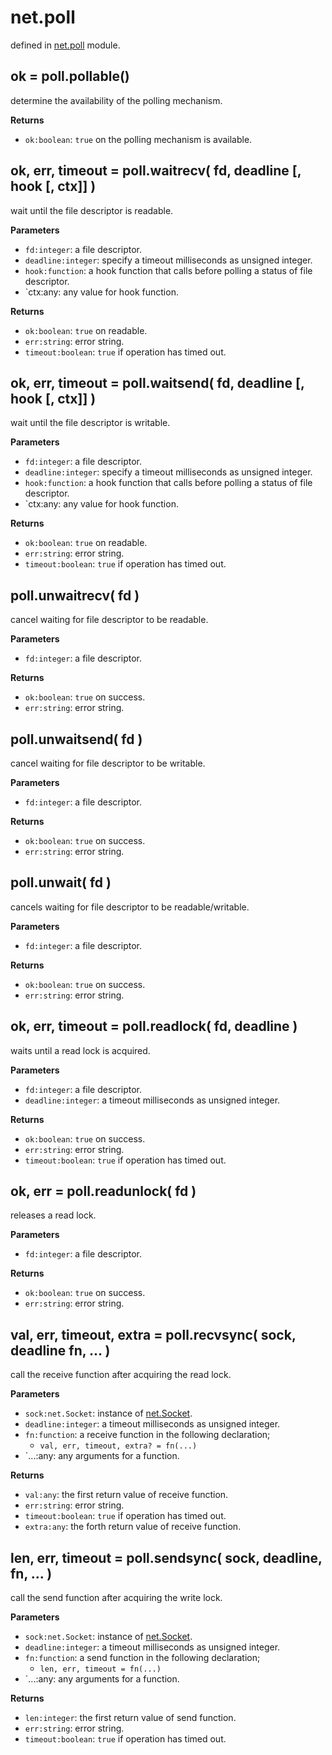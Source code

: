 # net.poll

defined in [net.poll](../lib/poll.lua) module.


## ok = poll.pollable()

determine the availability of the polling mechanism.

**Returns**

- `ok:boolean`: `true` on the polling mechanism is available.


## ok, err, timeout = poll.waitrecv( fd, deadline [, hook [, ctx]] )

wait until the file descriptor is readable.

**Parameters**

- `fd:integer`: a file descriptor.
- `deadline:integer`: specify a timeout milliseconds as unsigned integer.
- `hook:function`: a hook function that calls before polling a status of file descriptor.
- `ctx:any: any value for hook function.

**Returns**

- `ok:boolean`: `true` on readable.
- `err:string`: error string.
- `timeout:boolean`: `true` if operation has timed out.


## ok, err, timeout = poll.waitsend( fd, deadline [, hook [, ctx]] )

wait until the file descriptor is writable.

**Parameters**

- `fd:integer`: a file descriptor.
- `deadline:integer`: specify a timeout milliseconds as unsigned integer.
- `hook:function`: a hook function that calls before polling a status of file descriptor.
- `ctx:any: any value for hook function.

**Returns**

- `ok:boolean`: `true` on readable.
- `err:string`: error string.
- `timeout:boolean`: `true` if operation has timed out.


## poll.unwaitrecv( fd )

cancel waiting for file descriptor to be readable.

**Parameters**

- `fd:integer`: a file descriptor.

**Returns**

- `ok:boolean`: `true` on success.
- `err:string`: error string.


## poll.unwaitsend( fd )

cancel waiting for file descriptor to be writable.


**Parameters**

- `fd:integer`: a file descriptor.

**Returns**

- `ok:boolean`: `true` on success.
- `err:string`: error string.


## poll.unwait( fd )

cancels waiting for file descriptor to be readable/writable.

**Parameters**

- `fd:integer`: a file descriptor.

**Returns**

- `ok:boolean`: `true` on success.
- `err:string`: error string.


## ok, err, timeout = poll.readlock( fd, deadline )

waits until a read lock is acquired.

**Parameters**

- `fd:integer`: a file descriptor.
- `deadline:integer`: a timeout milliseconds as unsigned integer.

**Returns**

- `ok:boolean`: `true` on success.
- `err:string`: error string.
- `timeout:boolean`: `true` if operation has timed out.


## ok, err = poll.readunlock( fd )

releases a read lock.

**Parameters**

- `fd:integer`: a file descriptor.

**Returns**

- `ok:boolean`: `true` on success.
- `err:string`: error string.


## val, err, timeout, extra = poll.recvsync( sock, deadline fn, ... )

call the receive function after acquiring the read lock.

**Parameters**

- `sock:net.Socket`: instance of [net.Socket](./net_socket.md).
- `deadline:integer`: a timeout milliseconds as unsigned integer.
- `fn:function`: a receive function in the following declaration;
  - `val, err, timeout, extra? = fn(...)`
- `...:any: any arguments for a function.

**Returns**

- `val:any`: the first return value of receive function.
- `err:string`: error string.
- `timeout:boolean`: `true` if operation has timed out.
- `extra:any`: the forth return value of receive function.


## len, err, timeout = poll.sendsync( sock, deadline, fn, ... )

call the send function after acquiring the write lock.

**Parameters**

- `sock:net.Socket`: instance of [net.Socket](./net_socket.md).
- `deadline:integer`: a timeout milliseconds as unsigned integer.
- `fn:function`: a send function in the following declaration;
  - `len, err, timeout = fn(...)`
- `...:any: any arguments for a function.

**Returns**

- `len:integer`: the first return value of send function.
- `err:string`: error string.
- `timeout:boolean`: `true` if operation has timed out.

